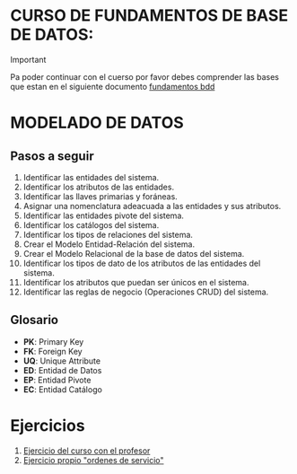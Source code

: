 # CURSO DE FUNDAMENTOS DE BASE DE DATOS:

> [!IMPORTANT]
> Pa poder continuar con el cuerso por favor debes comprender las bases que estan en el siguiente documento
> [fundamentos bdd](./Curso%20Análisis%20y%20Teorías%20de%20Bases%20de%20Datos.docx)

# MODELADO DE DATOS

## Pasos a seguir

1. Identificar las entidades del sistema.
2. Identificar los atributos de las entidades.
3. Identificar las llaves primarias y foráneas.
4. Asignar una nomenclatura adeacuada a las entidades y sus atributos.
5. Identificar las entidades pivote del sistema.
6. Identificar los catálogos del sistema.
7. Identificar los tipos de relaciones del sistema.
8. Crear el Modelo Entidad-Relación del sistema.
9. Crear el Modelo Relacional de la base de datos del sistema.
10. Identificar los tipos de dato de los atributos de las entidades del sistema.
11. Identificar los atributos que puedan ser únicos en el sistema.
12. Identificar las reglas de negocio (Operaciones CRUD) del sistema.

## Glosario

- **PK**: Primary Key
- **FK**: Foreign Key
- **UQ**: Unique Attribute
- **ED**: Entidad de Datos
- **EP**: Entidad Pivote
- **EC**: Entidad Catálogo

# Ejercicios

1. [Ejercicio del curso con el profesor](./1_carreras_diccionario_passos.md)
2. [Ejercicio propio "ordenes de servicio"](./2_ordenes_diccionario.md)
